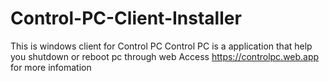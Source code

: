 # Control-PC-Client-Installer
This is windows client for Control PC
Control PC is a application that help you shutdown or reboot pc through web
Access https://controlpc.web.app for more infomation
